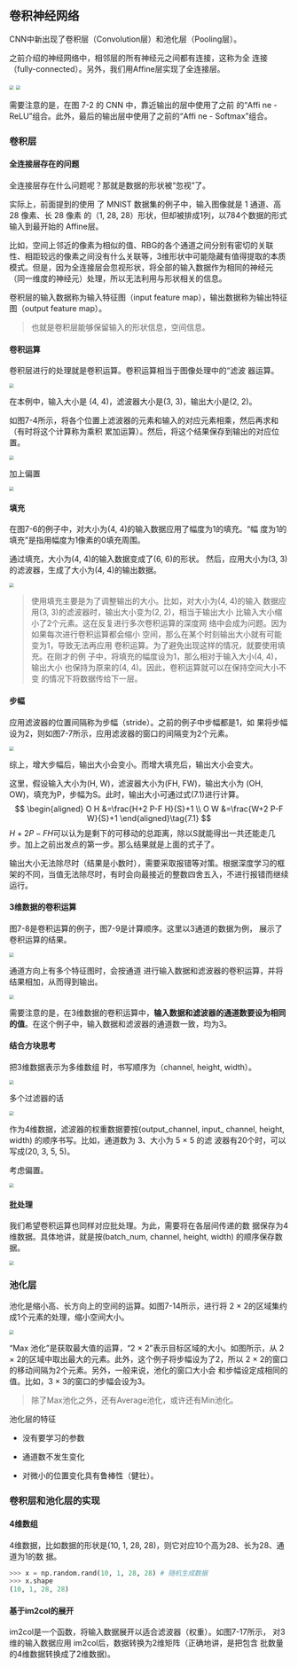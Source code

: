 ## 卷积神经网络

CNN中新出现了卷积层（Convolution层）和池化层（Pooling层）。

之前介绍的神经网络中，相邻层的所有神经元之间都有连接，这称为全
连接（fully-connected）。另外，我们用Affine层实现了全连接层。

<img src="./images/Affine-full-connected.png" style="zoom:50%;" />



<img src="./images/CNN-demo.png" style="zoom:50%;" />

需要注意的是，在图 7-2 的 CNN 中，靠近输出的层中使用了之前
的“Affi ne - ReLU”组合。此外，最后的输出层中使用了之前的“Affi ne -
Softmax”组合。

### 卷积层

#### 全连接层存在的问题

全连接层存在什么问题呢？那就是数据的形状被“忽视”了。

实际上，前面提到的使用
了 MNIST 数据集的例子中，输入图像就是 1 通道、高 28 像素、长 28 像素
的（1, 28, 28）形状，但却被排成1列，以784个数据的形式输入到最开始的
Affine层。

比如，空间上邻近的像素为相似的值、RBG的各个通道之间分别有密切的关联性、相距较远的像素之间没有什么关联等，3维形状中可能隐藏有值得提取的本质模式。但是，因为全连接层会忽视形状，将全部的输入数据作为相同的神经元
（同一维度的神经元）处理，所以无法利用与形状相关的信息。

卷积层的输入数据称为输入特征图（input feature map），输出数据称为输出特征图（output feature map）。

> 也就是卷积层能够保留输入的形状信息，空间信息。

#### 卷积运算

卷积层进行的处理就是卷积运算。卷积运算相当于图像处理中的“滤波
器运算。

<img src="./images/convolution-compute.png" style="zoom:50%;" />

在本例中，输入大小是
(4, 4)，滤波器大小是(3, 3)，输出大小是(2, 2)。

如图7-4所示，将各个位置上滤波器的元素和输入的对应元素相乘，然后再求和（有时将这个计算称为乘积
累加运算）。然后，将这个结果保存到输出的对应位置。

<img src="./images/convolution-compute-demo.png" style="zoom:50%;" />

加上偏置

<img src="./images/convolution-plus-b.png" style="zoom:50%;" />

#### 填充

在图7-6的例子中，对大小为(4, 4)的输入数据应用了幅度为1的填充。“幅
度为1的填充”是指用幅度为1像素的0填充周围。

通过填充，大小为(4, 4)的输入数据变成了(6, 6)的形状。
然后，应用大小为(3, 3)的滤波器，生成了大小为(4, 4)的输出数据。

<img src="./images/convolution-padding.png" style="zoom:50%;" />

> 使用填充主要是为了调整输出的大小。比如，对大小为(4, 4)的输入
> 数据应用(3, 3)的滤波器时，输出大小变为(2, 2)，相当于输出大小
> 比输入大小缩小了2个元素。这在反复进行多次卷积运算的深度网
> 络中会成为问题。因为如果每次进行卷积运算都会缩小
> 空间，那么在某个时刻输出大小就有可能变为1，导致无法再应用
> 卷积运算。为了避免出现这样的情况，就要使用填充。在刚才的例
> 子中，将填充的幅度设为1，那么相对于输入大小(4, 4)，输出大小
> 也保持为原来的(4, 4)。因此，卷积运算就可以在保持空间大小不变
> 的情况下将数据传给下一层。

#### 步幅

应用滤波器的位置间隔称为步幅（stride）。之前的例子中步幅都是1，如
果将步幅设为2，则如图7-7所示，应用滤波器的窗口的间隔变为2个元素。

<img src="./images/convolution-stride.png" style="zoom:50%;" />

综上，增大步幅后，输出大小会变小。而增大填充后，输出大小会变大。

这里，假设输入大小为(H, W)，滤波器大小为(FH, FW)，输出大小为
(OH, OW)，填充为P，步幅为S。此时，输出大小可通过式(7.1)进行计算。
$$
\begin{aligned}
O H &=\frac{H+2 P-F H}{S}+1 \\
O W &=\frac{W+2 P-F W}{S}+1
\end{aligned}\tag{7.1}
$$
${H+2 P-F H}$可以认为是剩下的可移动的总距离，除以S就能得出一共还能走几步。加上之前出发点的第一步。那么结果就是上面的式子了。

输出大小无法除尽时（结果是小数时），需要采取报错等对策。根据深度学习的框架的不同，当值无法除尽时，有时会向最接近的整数四舍五入，不进行报错而继续运行。

#### 3维数据的卷积运算

图7-8是卷积运算的例子，图7-9是计算顺序。这里以3通道的数据为例，
展示了卷积运算的结果。

<img src="./images/convolution-of-3D.png" style="zoom:50%;" />

通道方向上有多个特征图时，会按通道
进行输入数据和滤波器的卷积运算，并将结果相加，从而得到输出。

<img src="./images/convolution-of-3D-procedure.png" style="zoom:50%;" />

需要注意的是，在3维数据的卷积运算中，**输入数据和滤波器的通道数要设为相同的值**。在这个例子中，输入数据和滤波器的通道数一致，均为3。

#### 结合方块思考

把3维数据表示为多维数组
时，书写顺序为（channel, height, width）。

<img src="./images/convolution-with-square.png" style="zoom:50%;" />

多个过滤器的话

<img src="./images/convolution-with-multi-filters.png" style="zoom:50%;" />

作为4维数据，滤波器的权重数据要按(output_channel, input_
channel, height, width) 的顺序书写。比如，通道数为 3、大小为 5 × 5 的滤
波器有20个时，可以写成(20, 3, 5, 5)。

考虑偏置。

<img src="./images/convolution-with-b.png" style="zoom:50%;" />

#### 批处理

我们希望卷积运算也同样对应批处理。为此，需要将在各层间传递的数
据保存为4维数据。具体地讲，就是按(batch_num, channel, height, width)
的顺序保存数据。

<img src="./images/convolution-batch.png" style="zoom:50%;" />

### 池化层

池化是缩小高、长方向上的空间的运算。如图7-14所示，进行将
2 × 2的区域集约成1个元素的处理，缩小空间大小。

<img src="./images/convolution-pooling-layer.png" style="zoom:50%;" />

“Max
池化”是获取最大值的运算，“2 × 2”表示目标区域的大小。如图所示，从
2 × 2的区域中取出最大的元素。此外，这个例子将步幅设为了2，所以
2 × 2的窗口的移动间隔为2个元素。另外，一般来说，池化的窗口大小会
和步幅设定成相同的值。比如，3 × 3的窗口的步幅会设为3。

> 除了Max池化之外，还有Average池化，或许还有Min池化。

池化层的特征

- 没有要学习的参数
- 通道数不发生变化

- 对微小的位置变化具有鲁棒性（健壮）。

### 卷积层和池化层的实现

#### 4维数组

4维数据，比如数据的形状是(10, 1, 28, 28)，则它对应10个高为28、长为28、通道为1的数
据。

```python
>>> x = np.random.rand(10, 1, 28, 28) # 随机生成数据
>>> x.shape
(10, 1, 28, 28)
```

#### 基于im2col的展开

im2col是一个函数，将输入数据展开以适合滤波器（权重）。如图7-17所示，
对3维的输入数据应用 im2col后，数据转换为2维矩阵（正确地讲，是把包含
批数量的4维数据转换成了2维数据)。